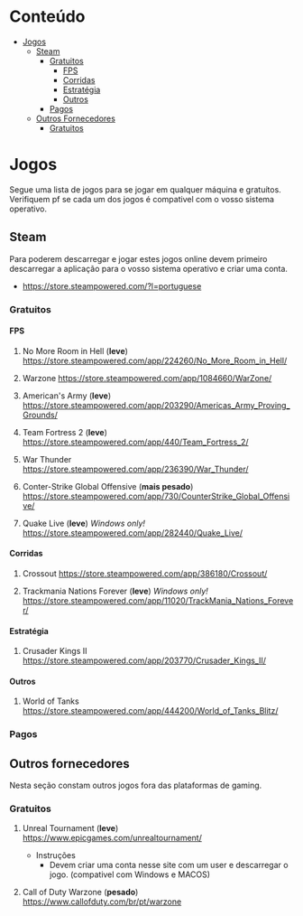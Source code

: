  # Conteúdo  
 
 * [Jogos](#jogos)
    * [Steam](#steam)
        * [Gratuitos](#gratuitos)
            * [FPS](#fps)
            * [Corridas](#corridas)
            * [Estratégia](#estratgia)
            * [Outros](#outros)
        * [Pagos](#pagos)
    * [Outros Fornecedores](#outros-fornecedores)
        * [Gratuitos](#outros-fornecedores)
               
# Jogos

Segue uma lista de jogos para se jogar em qualquer máquina e gratuítos. Verifiquem pf se cada um dos jogos é compativel com o vosso 
sistema operativo.  

## Steam

Para poderem descarregar e jogar estes jogos online devem primeiro descarregar a aplicação para o vosso sistema operativo e 
criar uma conta.

* https://store.steampowered.com/?l=portuguese

### Gratuitos

#### FPS
1. No More Room in Hell (**leve**) https://store.steampowered.com/app/224260/No_More_Room_in_Hell/

2. Warzone https://store.steampowered.com/app/1084660/WarZone/

3. American's Army (**leve**) https://store.steampowered.com/app/203290/Americas_Army_Proving_Grounds/

4. Team Fortress 2 (**leve**) https://store.steampowered.com/app/440/Team_Fortress_2/

5. War Thunder https://store.steampowered.com/app/236390/War_Thunder/

6. Conter-Strike Global Offensive (**mais pesado**) https://store.steampowered.com/app/730/CounterStrike_Global_Offensive/
    
7. Quake Live (**leve**) _Windows only!_ https://store.steampowered.com/app/282440/Quake_Live/

#### Corridas 

1. Crossout https://store.steampowered.com/app/386180/Crossout/

2. Trackmania Nations Forever (**leve**) _Windows only!_ https://store.steampowered.com/app/11020/TrackMania_Nations_Forever/
    
#### Estratégia

1. Crusader Kings II https://store.steampowered.com/app/203770/Crusader_Kings_II/

#### Outros

1. World of Tanks https://store.steampowered.com/app/444200/World_of_Tanks_Blitz/
### Pagos

## Outros fornecedores

Nesta seção constam outros jogos fora das plataformas de gaming.

### Gratuitos
    
1. Unreal Tournament (**leve**) https://www.epicgames.com/unrealtournament/
    
    * Instruções
        * Devem criar uma conta nesse site com um user e descarregar o jogo. (compativel com Windows e MACOS)

2. Call of Duty Warzone (**pesado**) https://www.callofduty.com/br/pt/warzone

    

